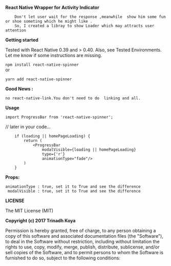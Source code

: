 **React Native Wrapper for Activity Indicator**
    
        Don't let user wait for the response ,meanwhile  show him some fun or shoe someting which he might like . 
        So, I created a libray to show Loader which may attracts user attention  

**Getting started**

Tested with React Native 0.39 and > 0.40. Also, see Tested Environments. Let me know if some instructions are missing.

`npm install react-native-spinner
`        
        or
        
` yarn add react-native-spinner
`       

**Good News :** 
    
    no react-native-link.You don't need to do  linking and all.


**Usage**


`import ProgressBar from 'react-native-spinner';
`

// later in your code...

        if (loading || homePageLoading) {
            return (
                <ProgressBar
                    modalVisible={loading || homePageLoading}
                    type={'r'}
                    animationType="fade"/>
            )
        }

**Props:**

    animationType : true, set it to True and see the difference
     modalVisible : true, set it to True and see the difference




**LICENSE**

The MIT License (MIT)

**Copyright (c) 2017 Trinadh Koya** 

Permission is hereby granted, free of charge, to any person obtaining a copy
of this software and associated documentation files (the "Software"), to deal
in the Software without restriction, including without limitation the rights
to use, copy, modify, merge, publish, distribute, sublicense, and/or sell
copies of the Software, and to permit persons to whom the Software is
furnished to do so, subject to the following conditions:




